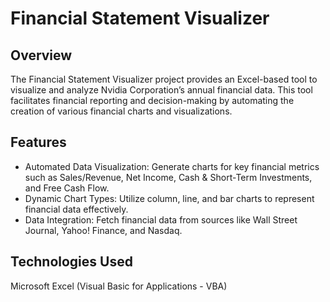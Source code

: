 # Financial Statement Visualizer
## Overview
The Financial Statement Visualizer project provides an Excel-based tool to visualize and analyze Nvidia Corporation’s annual financial data. This tool facilitates financial reporting and decision-making by automating the creation of various financial charts and visualizations.

## Features
- Automated Data Visualization: Generate charts for key financial metrics such as Sales/Revenue, Net Income, Cash & Short-Term Investments, and Free Cash Flow.
- Dynamic Chart Types: Utilize column, line, and bar charts to represent financial data effectively.
- Data Integration: Fetch financial data from sources like Wall Street Journal, Yahoo! Finance, and Nasdaq.

## Technologies Used
Microsoft Excel (Visual Basic for Applications - VBA)
